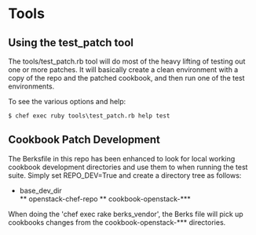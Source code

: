 # Tools

## Using the test_patch tool

The tools/test_patch.rb tool will do most of the heavy lifting of testing out one or more patches.
It will basically create a clean environment with a copy of the repo and the patched cookbook, and then run
one of the test environments.

To see the various options and help:

```shell
$ chef exec ruby tools\test_patch.rb help test
```

## Cookbook Patch Development

The Berksfile in this repo has been enhanced to look for local working cookbook development directories and use them
to when running the test suite.  Simply set REPO_DEV=True and create a directory tree as follows:

* base_dev_dir\
** openstack-chef-repo
** cookbook-openstack-***

When doing the 'chef exec rake berks_vendor', the Berks file will pick up cookbooks changes from the
cookbook-openstack-*** directories.
